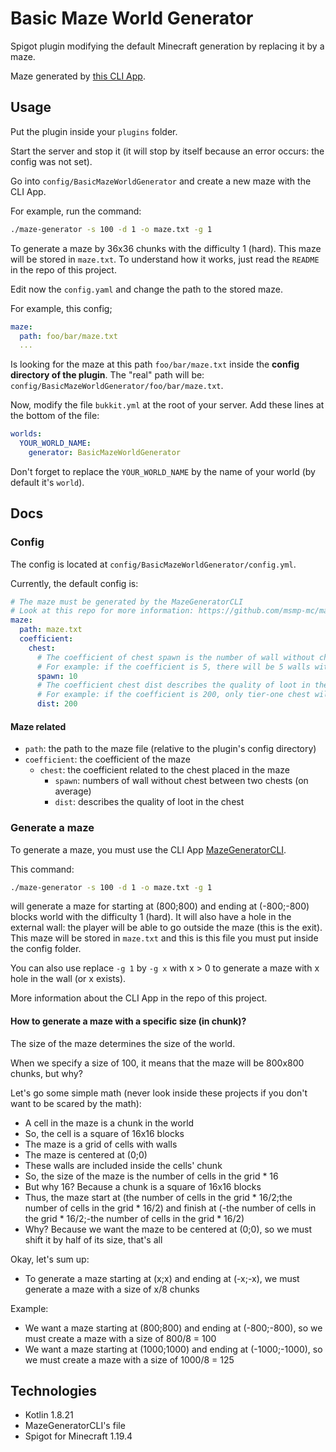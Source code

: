 # Basic Maze World Generator

Spigot plugin modifying the default Minecraft generation by replacing it by a maze.

Maze generated by [this CLI App](https://github.com/msmp-mc/maze-generator-cli).

## Usage

Put the plugin inside your `plugins` folder.

Start the server and stop it (it will stop by itself because an error occurs: the config was not set).

Go into `config/BasicMazeWorldGenerator` and create a new maze with the CLI App.

For example, run the command:
```bash
./maze-generator -s 100 -d 1 -o maze.txt -g 1
```
To generate a maze by 36x36 chunks with the difficulty 1 (hard).
This maze will be stored in `maze.txt`.
To understand how it works, just read the `README` in the repo of this project.

Edit now the `config.yaml` and change the path to the stored maze.

For example, this config;
```yaml
maze:
  path: foo/bar/maze.txt
  ...
```
Is looking for the maze at this path `foo/bar/maze.txt` inside the **config directory of the plugin**.
The "real" path will be: `config/BasicMazeWorldGenerator/foo/bar/maze.txt`.

Now, modify the file `bukkit.yml` at the root of your server.
Add these lines at the bottom of the file:
```yml
worlds:
  YOUR_WORLD_NAME:
    generator: BasicMazeWorldGenerator
```
Don't forget to replace the `YOUR_WORLD_NAME` by the name of your world (by default it's `world`).

## Docs

### Config

The config is located at `config/BasicMazeWorldGenerator/config.yml`.

Currently, the default config is:
```yml
# The maze must be generated by the MazeGeneratorCLI
# Look at this repo for more information: https://github.com/msmp-mc/maze-generator-cli
maze:
  path: maze.txt
  coefficient:
    chest:
      # The coefficient of chest spawn is the number of wall without chest between two chests (on average)
      # For example: if the coefficient is 5, there will be 5 walls without chest between two chests -> C W W W W W C W W W W W C ...
      spawn: 10
      # The coefficient chest dist describes the quality of loot in the chest
      # For example: if the coefficient is 200, only tier-one chest will be generated in the first 200 blocks, the tier-two will be added after these 200 blocks, etc...
      dist: 200
```

#### Maze related

- `path`: the path to the maze file (relative to the plugin's config directory)
- `coefficient`: the coefficient of the maze
  - `chest`: the coefficient related to the chest placed in the maze
    - `spawn`: numbers of wall without chest between two chests (on average)
    - `dist`: describes the quality of loot in the chest

### Generate a maze

To generate a maze, you must use the CLI App [MazeGeneratorCLI](https://github.com/msmp-mc/maze-generator-cli).

This command:
```bash
./maze-generator -s 100 -d 1 -o maze.txt -g 1
```

will generate a maze for starting at (800;800) and ending at (-800;-800) blocks world with the difficulty 1 (hard).
It will also have a hole in the external wall: the player will be able to go outside the maze (this is the exit).
This maze will be stored in `maze.txt` and this is this file you must put inside the config folder.

You can also use replace `-g 1` by `-g x` with x > 0 to generate a maze with x hole in the wall (or x exists).

More information about the CLI App in the repo of this project.

#### How to generate a maze with a specific size (in chunk)?

The size of the maze determines the size of the world.

When we specify a size of 100, it means that the maze will be 800x800 chunks, but why?

Let's go some simple math (never look inside these projects if you don't want to be scared by the math):
- A cell in the maze is a chunk in the world
- So, the cell is a square of 16x16 blocks
- The maze is a grid of cells with walls
- The maze is centered at (0;0) 
- These walls are included inside the cells' chunk
- So, the size of the maze is the number of cells in the grid * 16
- But why 16? Because a chunk is a square of 16x16 blocks
- Thus, the maze start at (the number of cells in the grid * 16/2;the number of cells in the grid * 16/2) and finish at (-the number of cells in the grid * 16/2;-the number of cells in the grid * 16/2)
- Why? Because we want the maze to be centered at (0;0), so we must shift it by half of its size, that's all

Okay, let's sum up:
- To generate a maze starting at (x;x) and ending at (-x;-x), we must generate a maze with a size of x/8 chunks

Example:
- We want a maze starting at (800;800) and ending at (-800;-800), so we must create a maze with a size of 800/8 = 100
- We want a maze starting at (1000;1000) and ending at (-1000;-1000), so we must create a maze with a size of 1000/8 = 125

## Technologies

- Kotlin 1.8.21
- MazeGeneratorCLI's file
- Spigot for Minecraft 1.19.4

